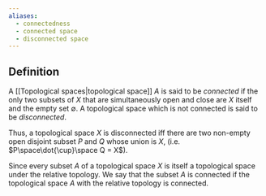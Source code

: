 ```yaml
---
aliases:
  - connectedness
  - connected space
  - disconnected space
---
```

## Definition
A [[Topological spaces|topological space]] $A$ is said to be _connected_ if the only two subsets of $X$ that are simultaneously open and close are $X$ itself and the empty set $\emptyset$. A topological space which is not connected is said to be _disconnected_.

Thus, a topological space $X$ is disconnected iff there are two non-empty open disjoint subset $P$ and $Q$ whose union is $X$, (i.e. $P\space\dot{\cup}\space Q = X$).

Since every subset $A$ of a topological space $X$ is itself a topological space under the relative topology. We say that the subset $A$ is connected if the topological space $A$ with the relative topology is connected.